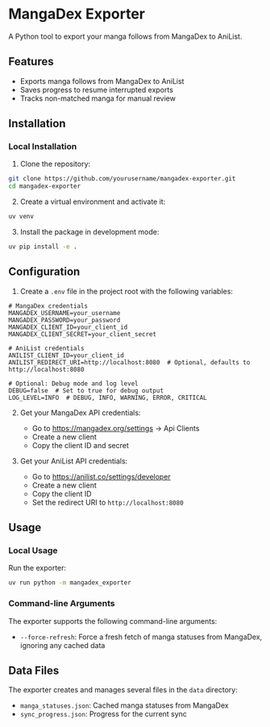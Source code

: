 # MangaDex Exporter

A Python tool to export your manga follows from MangaDex to AniList.

## Features

- Exports manga follows from MangaDex to AniList
- Saves progress to resume interrupted exports
- Tracks non-matched manga for manual review

## Installation

### Local Installation

1. Clone the repository:
```bash
git clone https://github.com/yourusername/mangadex-exporter.git
cd mangadex-exporter
```

2. Create a virtual environment and activate it:
```bash
uv venv
```

3. Install the package in development mode:
```bash
uv pip install -e .
```

## Configuration

1. Create a `.env` file in the project root with the following variables:
```env
# MangaDex credentials
MANGADEX_USERNAME=your_username
MANGADEX_PASSWORD=your_password
MANGADEX_CLIENT_ID=your_client_id
MANGADEX_CLIENT_SECRET=your_client_secret

# AniList credentials
ANILIST_CLIENT_ID=your_client_id
ANILIST_REDIRECT_URI=http://localhost:8080  # Optional, defaults to http://localhost:8080

# Optional: Debug mode and log level
DEBUG=false  # Set to true for debug output
LOG_LEVEL=INFO  # DEBUG, INFO, WARNING, ERROR, CRITICAL
```

2. Get your MangaDex API credentials:
   - Go to https://mangadex.org/settings -> Api Clients
   - Create a new client
   - Copy the client ID and secret

3. Get your AniList API credentials:
   - Go to https://anilist.co/settings/developer
   - Create a new client
   - Copy the client ID
   - Set the redirect URI to `http://localhost:8080`

## Usage

### Local Usage

Run the exporter:
```bash
uv run python -m mangadex_exporter
```

### Command-line Arguments

The exporter supports the following command-line arguments:

- `--force-refresh`: Force a fresh fetch of manga statuses from MangaDex, ignoring any cached data


## Data Files

The exporter creates and manages several files in the `data` directory:

- `manga_statuses.json`: Cached manga statuses from MangaDex
- `sync_progress.json`: Progress for the current sync
